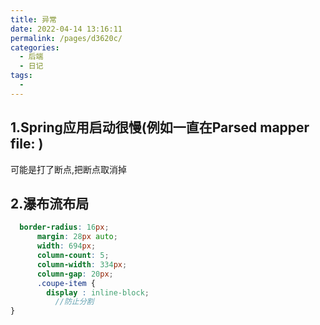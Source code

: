 ```yaml
---
title: 异常
date: 2022-04-14 13:16:11
permalink: /pages/d3620c/
categories:
  - 后端
  - 日记
tags:
  - 
---
```

## 1.Spring应用启动很慢(例如一直在Parsed mapper file: )

可能是打了断点,把断点取消掉



## 2.瀑布流布局

```scss
  border-radius: 16px;
      margin: 28px auto;
      width: 694px;
      column-count: 5;
      column-width: 334px;
      column-gap: 20px;
      .coupe-item {
        display : inline-block;
          //防止分割
}
```